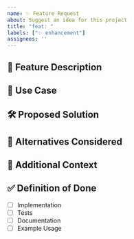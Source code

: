 ```yaml
---
name: ✨ Feature Request
about: Suggest an idea for this project
title: "feat: "
labels: ["✨ enhancement"]
assignees: ''
---
```


## 🎯 Feature Description
<!-- A clear and concise description of what feature you would like -->

## 🔄 Use Case
<!-- Describe the use case for this feature -->

## 🛠️ Proposed Solution
<!-- Describe how you think this could be implemented -->

## 🔄 Alternatives Considered
<!-- Describe any alternative solutions or features you've considered -->

## 📝 Additional Context
<!-- Add any other context or screenshots about the feature request here -->

## ✅ Definition of Done
<!-- What needs to be done for this feature to be considered complete? -->
- [ ] Implementation
- [ ] Tests
- [ ] Documentation
- [ ] Example Usage
